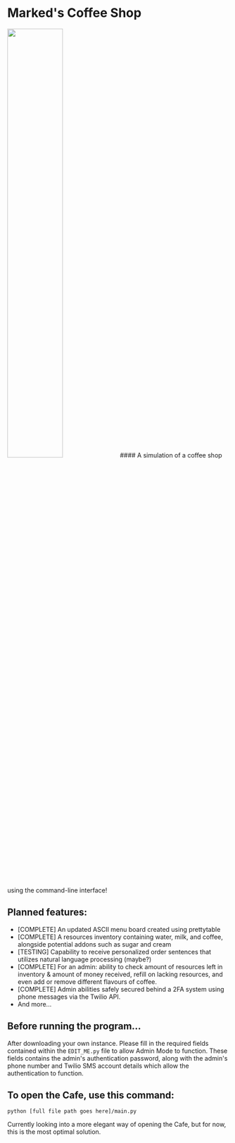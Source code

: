# Marked's Coffee Shop

<img src="https://media.giphy.com/media/qHBvLR5Ly9bcB9oaJ6/giphy.gif" width="50%" />
#### A simulation of a coffee shop using the command-line interface!

## Planned features:
  + [COMPLETE] An updated ASCII menu board created using prettytable 
  + [COMPLETE] A resources inventory containing water, milk, and coffee, alongside potential addons such as sugar and cream
  + [TESTING] Capability to receive personalized order sentences that utilizes natural language processing (maybe?) 
  + [COMPLETE] For an admin: ability to check amount of resources left in inventory & amount of money received, refill on lacking resources, and even add or remove different flavours of coffee.
  + [COMPLETE] Admin abilities safely secured behind a 2FA system using phone messages via the Twilio API.
  + And more...

## Before running the program...
 After downloading your own instance. Please fill in the required fields contained within the `EDIT_ME.py` file to allow Admin Mode to function.
 These fields contains the admin's authentication password, along with the admin's phone number and Twilio SMS account details which allow the authentication to function.

## To open the Cafe, use this command:
  
  ```
  python [full file path goes here]/main.py
  ```
Currently looking into a more elegant way of opening the Cafe, but for now, this is the most optimal solution.
